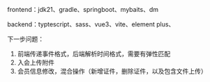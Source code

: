 frontend：jdk21、gradle、springboot、mybaits、dm

backend：typtescript、sass、vue3、vite、element plus、


下一步问题：
1. 前端传递事件格式，后端解析时间格式，需要有弹性匹配
2. 入会上传附件
3. 会员信息修改，混合操作（新增证件，删除证件，以及包含文件上传）
